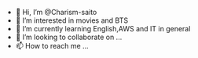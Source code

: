 - 👋 Hi, I’m @Charism-saito
- 👀 I’m interested in movies and BTS
- 🌱 I’m currently learning English,AWS and IT in general
- 💞️ I’m looking to collaborate on ...
- 📫 How to reach me ...

<!---
Charism-saito/Charism-saito is a ✨ special ✨ repository because its `README.md` (this file) appears on your GitHub profile.
You can click the Preview link to take a look at your changes.
--->
